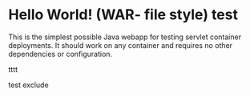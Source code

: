 Hello World! (WAR- file style)
test
===============

This is the simplest possible Java webapp for testing servlet container deployments.  It should work on any container and requires no other dependencies or configuration.




tttt



test exclude
